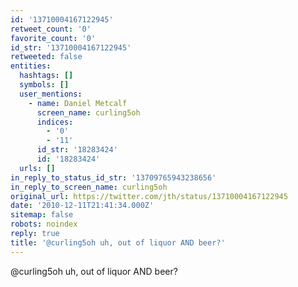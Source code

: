 ```yaml
---
id: '13710004167122945'
retweet_count: '0'
favorite_count: '0'
id_str: '13710004167122945'
retweeted: false
entities:
  hashtags: []
  symbols: []
  user_mentions:
    - name: Daniel Metcalf
      screen_name: curling5oh
      indices:
        - '0'
        - '11'
      id_str: '18283424'
      id: '18283424'
  urls: []
in_reply_to_status_id_str: '13709765943238656'
in_reply_to_screen_name: curling5oh
original_url: https://twitter.com/jth/status/13710004167122945
date: '2010-12-11T21:41:34.000Z'
sitemap: false
robots: noindex
reply: true
title: '@curling5oh uh, out of liquor AND beer?'
---
```


@curling5oh uh, out of liquor AND beer?
